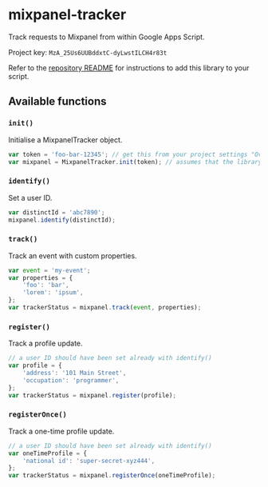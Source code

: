 # mixpanel-tracker

Track requests to Mixpanel from within Google Apps Script.

Project key: `MzA_25Us6UUBddxtC-dyLwstILCH4r83t`

Refer to the [repository README](https://github.com/yuhui/google-apps-script-libraries) for instructions to add this library to your script.

## Available functions

### `init()`

Initialise a MixpanelTracker object.

```javascript
var token = 'foo-bar-12345'; // get this from your project settings "Overview"
var mixpanel = MixpanelTracker.init(token); // assumes that the library has been imported as "MixpanelTracker"
```

### `identify()`

Set a user ID.

```javascript
var distinctId = 'abc7890';
mixpanel.identify(distinctId);
```

### `track()`

Track an event with custom properties.

```javascript
var event = 'my-event';
var properties = {
    'foo': 'bar',
    'lorem': 'ipsum',
};
var trackerStatus = mixpanel.track(event, properties);
```

### `register()`

Track a profile update.

```javascript
// a user ID should have been set already with identify()
var profile = {
    'address': '101 Main Street',
    'occupation': 'programmer',
};
var trackerStatus = mixpanel.register(profile);
```

### `registerOnce()`

Track a one-time profile update.

```javascript
// a user ID should have been set already with identify()
var oneTimeProfile = {
    'national id': 'super-secret-xyz444',
};
var trackerStatus = mixpanel.registerOnce(oneTimeProfile);
```
